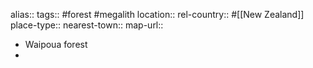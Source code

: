 alias::
tags:: #forest #megalith
location::
rel-country:: #[[New Zealand]]
place-type::
nearest-town::
map-url::

- Waipoua forest
-
